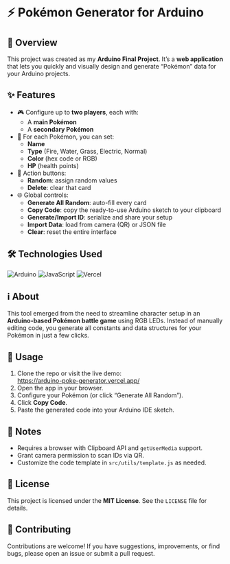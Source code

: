 # ⚡ Pokémon Generator for Arduino

## 🚀 Overview
This project was created as my **Arduino Final Project**. It’s a **web application** that lets you quickly and visually design and generate “Pokémon” data for your Arduino projects.

## ✨ Features
- 🎮 Configure up to **two players**, each with:
  - A **main Pokémon**
  - A **secondary Pokémon**
- 🎨 For each Pokémon, you can set:
  - **Name**
  - **Type** (Fire, Water, Grass, Electric, Normal)
  - **Color** (hex code or RGB)
  - **HP** (health points)
- 🔀 Action buttons:
  - **Random**: assign random values
  - **Delete**: clear that card
- 🌐 Global controls:
  - **Generate All Random**: auto-fill every card
  - **Copy Code**: copy the ready-to-use Arduino sketch to your clipboard
  - **Generate/Import ID**: serialize and share your setup
  - **Import Data**: load from camera (QR) or JSON file
  - **Clear**: reset the entire interface

## 🛠️ Technologies Used
![Arduino](https://img.shields.io/badge/Arduino-00979D?style=for-the-badge&logo=arduino&logoColor=white)
![JavaScript](https://img.shields.io/badge/JavaScript-F7DF1E?style=for-the-badge&logo=javascript&logoColor=black)
![Vercel](https://img.shields.io/badge/Vercel-000000?style=for-the-badge&logo=vercel&logoColor=white)

## ℹ️ About
This tool emerged from the need to streamline character setup in an **Arduino-based Pokémon battle game** using RGB LEDs. Instead of manually editing code, you generate all constants and data structures for your Pokémon in just a few clicks.

## 🚀 Usage
1. Clone the repo or visit the live demo:  
   https://arduino-poke-generator.vercel.app/
2. Open the app in your browser.
3. Configure your Pokémon (or click “Generate All Random”).
4. Click **Copy Code**.
5. Paste the generated code into your Arduino IDE sketch.

## 📝 Notes

* Requires a browser with Clipboard API and `getUserMedia` support.
* Grant camera permission to scan IDs via QR.
* Customize the code template in `src/utils/template.js` as needed.

## 📄 License

This project is licensed under the **MIT License**. See the `LICENSE` file for details.

## 🙌 Contributing

Contributions are welcome! If you have suggestions, improvements, or find bugs, please open an issue or submit a pull request.
